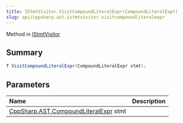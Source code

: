 ```yaml
---
title: IStmtVisitor.VisitCompoundLiteralExpr(CompoundLiteralExpr)
slug: api/cppsharp.ast.istmtvisitor.visitcompoundliteralexpr
---
```

Method in [IStmtVisitor](/api/cppsharp/ast/istmtvisitor)

## Summary



```csharp
T VisitCompoundLiteralExpr(CompoundLiteralExpr stmt);
```

## Parameters

|Name|Description|
|:---|:---|
|[CppSharp.AST.CompoundLiteralExpr](/api/cppsharp/ast/compoundliteralexpr) stmt||

